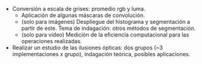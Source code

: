 ---
---
* Conversión a escala de grises: promedio rgb y luma.
    * Aplicación de algunas máscaras de convolución.
    * (solo para imágenes) Despliegue del histograma y segmentación a partir de este. Tema de indagación: otros métodos de segmentación.
    * (solo para video) Medición de la eficiencia computacional para las operaciones realizadas.
* Realizar un estudio de las ilusiones ópticas: dos grupos (~3 implementaciones x grupo), indagación teórica, posibles aplicaciones.

